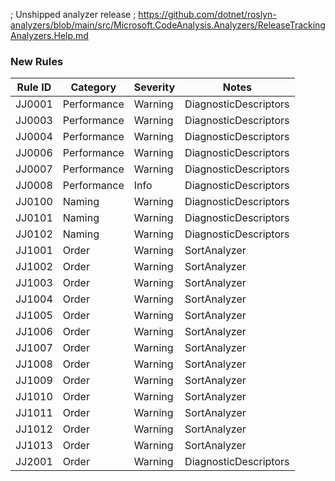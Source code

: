 ﻿; Unshipped analyzer release
; https://github.com/dotnet/roslyn-analyzers/blob/main/src/Microsoft.CodeAnalysis.Analyzers/ReleaseTrackingAnalyzers.Help.md

### New Rules

Rule ID | Category | Severity | Notes
--------|----------|----------|-------
JJ0001 | Performance | Warning | DiagnosticDescriptors
JJ0003 | Performance | Warning | DiagnosticDescriptors
JJ0004 | Performance | Warning | DiagnosticDescriptors
JJ0006 | Performance | Warning | DiagnosticDescriptors
JJ0007 | Performance | Warning | DiagnosticDescriptors
JJ0008 | Performance | Info | DiagnosticDescriptors
JJ0100 | Naming | Warning | DiagnosticDescriptors
JJ0101 | Naming | Warning | DiagnosticDescriptors
JJ0102 | Naming | Warning | DiagnosticDescriptors
JJ1001 | Order | Warning | SortAnalyzer
JJ1002 | Order | Warning | SortAnalyzer
JJ1003 | Order | Warning | SortAnalyzer
JJ1004 | Order | Warning | SortAnalyzer
JJ1005 | Order | Warning | SortAnalyzer
JJ1006 | Order | Warning | SortAnalyzer
JJ1007 | Order | Warning | SortAnalyzer
JJ1008 | Order | Warning | SortAnalyzer
JJ1009 | Order | Warning | SortAnalyzer
JJ1010 | Order | Warning | SortAnalyzer
JJ1011 | Order | Warning | SortAnalyzer
JJ1012 | Order | Warning | SortAnalyzer
JJ1013 | Order | Warning | SortAnalyzer
JJ2001 | Order | Warning | DiagnosticDescriptors